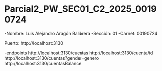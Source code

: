 # Parcial2_PW_SEC01_C2_2025_00190724

-Nombre: Luis Alejandro Aragón Balibrera
-Sección: 01
-Carnet: 00190724

Puerto: http://localhost:3130

-endpoints
http://localhost:3130/cuentas
http://localhost:3130/cuenta/id
http://localhost:3130/cuentas?gender=genero
http://localhost:3130/cuentasBalance